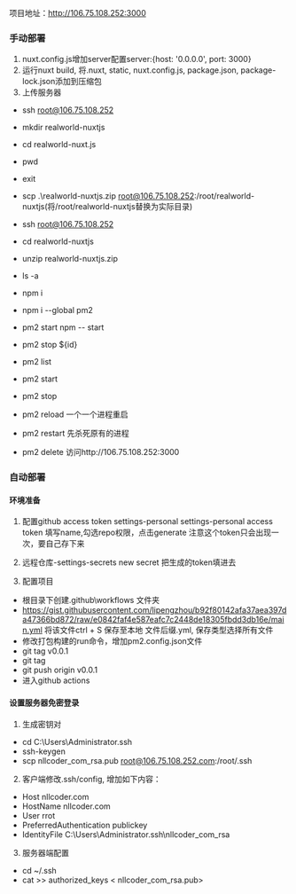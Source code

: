 项目地址：http://106.75.108.252:3000

### 手动部署
1. nuxt.config.js增加server配置server:{host: '0.0.0.0', port: 3000}
2. 运行nuxt build, 将.nuxt, static, nuxt.config.js, package.json, package-lock.json添加到压缩包
3. 上传服务器
- ssh root@106.75.108.252 
- mkdir realworld-nuxtjs 
- cd realworld-nuxt.js 
- pwd 
- exit
- scp .\realworld-nuxtjs.zip root@106.75.108.252:/root/realworld-nuxtjs(将/root/realworld-nuxtjs替换为实际目录)

- ssh root@106.75.108.252 
- cd realworld-nuxtjs
- unzip realworld-nuxtjs.zip
- ls -a
- npm i
- npm i --global pm2
- pm2 start npm -- start

- pm2 stop ${id}
- pm2 list
- pm2 start
- pm2 stop
- pm2 reload 一个一个进程重启
- pm2 restart 先杀死原有的进程
- pm2 delete
访问http://106.75.108.252:3000

### 自动部署
#### 环境准备
1. 配置github access token
settings-personal settings-personal access token 填写name,勾选repo权限，点击generate
注意这个token只会出现一次，要自己存下来

2. 远程仓库-settings-secrets new secret 把生成的token填进去

3. 配置项目
- 根目录下创建.github\workflows 文件夹
- https://gist.githubusercontent.com/lipengzhou/b92f80142afa37aea397da47366bd872/raw/e0842faf4e587eafc7c2448de18305fbdd3db16e/main.yml 将该文件ctrl + S 保存至本地 文件后缀.yml, 保存类型选择所有文件
- 修改打包构建的run命令，增加pm2.config.json文件
- git tag v0.0.1
- git tag
- git push origin v0.0.1
- 进入github actions

#### 设置服务器免密登录
1. 生成密钥对
- cd C:\Users\Administrator\.ssh
- ssh-keygen
- scp nllcoder_com_rsa.pub root@106.75.108.252.com:/root/.ssh
2. 客户端修改.ssh/config, 增加如下内容：
- Host nllcoder.com
- HostName nllcoder.com
- User rrot
- PreferredAuthentication publickey
- IdentityFile C:\Users\Administrator\.ssh\nllcoder_com_rsa
3. 服务器端配置
- cd ~/.ssh
- cat >> authorized_keys < nllcoder_com_rsa.pub>

